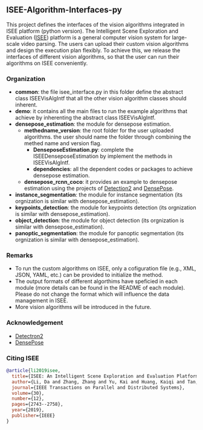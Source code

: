 ## ISEE-Algorithm-Interfaces-py

This project defines the interfaces of the vision algorithms integrated in 
ISEE platform (python version).
The Intelligent Scene Exploration and Evaluation 
([ISEE](https://ieeexplore.ieee.org/document/8734005)) platform is a general
computer vision system for large-scale video parsing. The users can upload
their custom vision algorithms and design the execution plan flexibly. To
achieve this, we release the interfaces of different vision algorithms, so
that the user can run their algorithms on ISEE conveniently.

### Organization

* **common**: the file isee_interface.py in this folder define the abstract 
class ISEEVisAlgIntf that all the other vision algorithm classes should
inherent.
* **demo**: it contains all the main files to run the example algorithms that
achieve by inherenting the abstract class ISEEVisAlgIntf.
* **densepose_estimation**: the module for densepose estimation.
  + **methedname_version**: the root folder for the user uploaded algorithms.
  the user should name the folder through combining the methed name and
  version flag.
    - **DenseposeEstimation.py**: complete the ISEEDenseposeEstimation by
    implement the methods in ISEEVisAlgIntf.
    - **dependencies**: all the dependent codes or packages to achieve densepose
    estimation.
  + **densepose_rcnn_coco**: it provides an example to densepose estimation using
  the projects of [Detection2](https://github.com/facebookresearch/detectron2)
  and [DensePose](https://github.com/facebookresearch/detectron2/tree/master/projects/DensePose).
* **instance_segmentation**: the module for instance segmentation (its orgnization
  is similar with densepose_estimation).
* **keypoints_detection**: the module for keypoints detection (its orgnization is
  similar with densepose_estimation).
* **object_detection**: the module for object detection (its orgnization is
  similar with densepose_estimation).
* **panoptic_segmentation**: the module for panoptic segmentation (its orgnization is
  similar with densepose_estimation).

### Remarks

* To run the custom algorithms on ISEE, only a cofiguration file (e.g., XML, JSON, YAML, etc.)
can be provided to initialize the method.
* The output formats of different algorthims have speficied in each module (more details can
be found in the README of each module). Please do not change the format which will influence 
the data management in ISEE.
* More vision algorithms will be introduced in the future.

### Acknowledgement 

* [Detectron2](https://github.com/facebookresearch/detectron2)
* [DensePose](https://github.com/facebookresearch/detectron2/tree/master/projects/DensePose)

### Citing ISEE

```BibTex
@article{li2019isee,
  title={ISEE: An Intelligent Scene Exploration and Evaluation Platform for Large-Scale Visual Surveillance},
  author={Li, Da and Zhang, Zhang and Yu, Kai and Huang, Kaiqi and Tan, Tieniu},
  journal={IEEE Transactions on Parallel and Distributed Systems},
  volume={30},
  number={12},
  pages={2743--2758},
  year={2019},
  publisher={IEEE}
}
```

